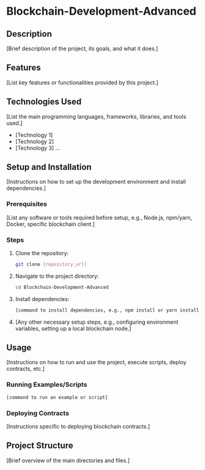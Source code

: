 # Blockchain-Development-Advanced

## Description
[Brief description of the project, its goals, and what it does.]

## Features
[List key features or functionalities provided by this project.]

## Technologies Used
[List the main programming languages, frameworks, libraries, and tools used.]
- [Technology 1]
- [Technology 2]
- [Technology 3]
...

## Setup and Installation
[Instructions on how to set up the development environment and install dependencies.]

### Prerequisites
[List any software or tools required before setup, e.g., Node.js, npm/yarn, Docker, specific blockchain client.]

### Steps
1. Clone the repository:
   ```bash
   git clone [repository_url]
   ```
2. Navigate to the project directory:
   ```bash
   cd Blockchain-Development-Advanced
   ```
3. Install dependencies:
   ```bash
   [command to install dependencies, e.g., npm install or yarn install]
   ```
4. [Any other necessary setup steps, e.g., configuring environment variables, setting up a local blockchain node.]

## Usage
[Instructions on how to run and use the project, execute scripts, deploy contracts, etc.]

### Running Examples/Scripts
```bash
[command to run an example or script]
```

### Deploying Contracts
[Instructions specific to deploying blockchain contracts.]

## Project Structure
[Brief overview of the main directories and files.]